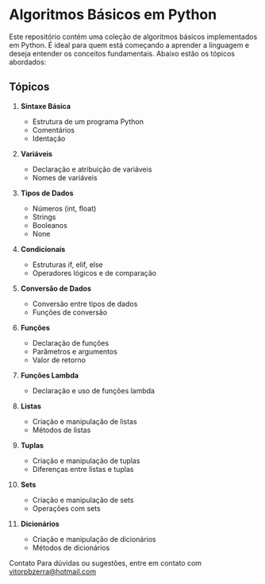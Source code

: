 # Algoritmos Básicos em Python

Este repositório contém uma coleção de algoritmos básicos implementados em Python. É ideal para quem está começando a aprender a linguagem e deseja entender os conceitos fundamentais. Abaixo estão os tópicos abordados:

## Tópicos

1. **Sintaxe Básica**
   - Estrutura de um programa Python
   - Comentários
   - Identação

2. **Variáveis**
   - Declaração e atribuição de variáveis
   - Nomes de variáveis

3. **Tipos de Dados**
   - Números (int, float)
   - Strings
   - Booleanos
   - None

4. **Condicionais**
   - Estruturas if, elif, else
   - Operadores lógicos e de comparação

5. **Conversão de Dados**
   - Conversão entre tipos de dados
   - Funções de conversão

6. **Funções**
   - Declaração de funções
   - Parâmetros e argumentos
   - Valor de retorno

7. **Funções Lambda**
   - Declaração e uso de funções lambda

8. **Listas**
   - Criação e manipulação de listas
   - Métodos de listas

9. **Tuplas**
   - Criação e manipulação de tuplas
   - Diferenças entre listas e tuplas

10. **Sets**
    - Criação e manipulação de sets
    - Operações com sets

11. **Dicionários**
    - Criação e manipulação de dicionários
    - Métodos de dicionários
   
      
Contato
Para dúvidas ou sugestões, entre em contato com vitorpbzerra@hotmail.com

